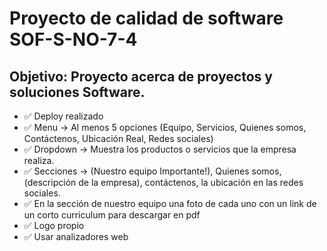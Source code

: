 # Proyecto de calidad de software SOF-S-NO-7-4

## Objetivo: Proyecto acerca de proyectos y soluciones Software.

- ✅ Deploy realizado
- ✅ Menu -> Al menos 5 opciones (Equipo, Servicios, Quienes somos, Contáctenos, Ubicación Real, Redes sociales)
- ✅ Dropdown -> Muestra los productos o servicios que la empresa realiza.
- ✅ Secciones -> (Nuestro equipo Importante!), Quienes somos, (descripción de la empresa), contáctenos, la ubicación en las redes sociales.
- ✅ En la sección de nuestro equipo una foto de cada uno con un link de un corto curriculum para descargar en pdf
- ✅ Logo propio
- ✅ Usar analizadores web
